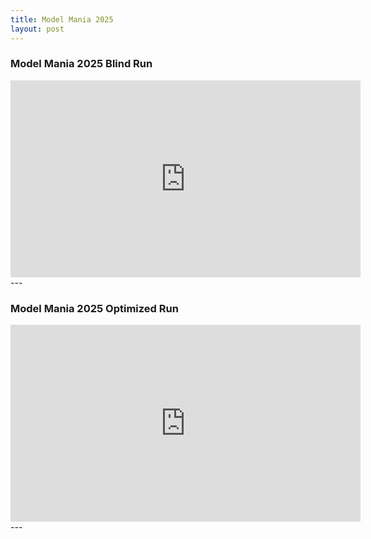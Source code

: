 ```yaml
---
title: Model Mania 2025
layout: post
---
```


### Model Mania 2025 Blind Run
<iframe width="560" height="315" src="https://youtube.com/embed/zSLrU52vRXU" title="YouTube video player" frameborder="0" allow="accelerometer; autoplay; clipboard-write; encrypted-media; gyroscope; picture-in-picture; web-share" referrerpolicy="strict-origin-when-cross-origin" allowfullscreen></iframe>
---

### Model Mania 2025 Optimized Run
<iframe width="560" height="315" src="https://youtube.com/embed/B7XEjjIfDnw" title="YouTube video player" frameborder="0" allow="accelerometer; autoplay; clipboard-write; encrypted-media; gyroscope; picture-in-picture; web-share" referrerpolicy="strict-origin-when-cross-origin" allowfullscreen></iframe>
---
